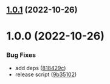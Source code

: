 ## [1.0.1](https://github.com/wow-actions/parse-inputs/compare/v1.0.0...v1.0.1) (2022-10-26)

# 1.0.0 (2022-10-26)


### Bug Fixes

* add deps ([818429c](https://github.com/wow-actions/parse-inputs/commit/818429c82ac19095aa1fc1a063a07ba2daffed37))
* release script ([9b35102](https://github.com/wow-actions/parse-inputs/commit/9b351026d165363661081d374e5d9d5cc9ac9410))
